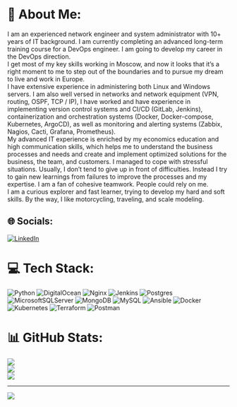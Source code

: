 # 💫 About Me:
I am an experienced network engineer and system administrator with 10+ years of IT background. I am currently completing an advanced long-term training course for a DevOps engineer. I am going to develop my career in the DevOps direction.<br>I get most of my key skills working in Moscow, and now it looks that it’s a right moment to me to step out of the boundaries and to pursue my dream to live and work in Europe.<br>I have extensive experience in administering both Linux and Windows servers. I am also well versed in networks and network equipment (VPN, routing, OSPF, TCP / IP), I have worked and have experience in implementing version control systems and CI/CD (GitLab, Jenkins), containerization and orchestration systems (Docker, Docker-compose, Kubernetes, ArgoCD), as well as monitoring and alerting systems (Zabbix, Nagios, Cacti, Grafana, Prometheus).<br>My advanced IT experience is enriched by my economics education and high communication skills, which helps me to understand the business processes and needs and create and implement optimized solutions for the business, the team, and customers. I managed to cope with stressful situations. Usually, I don’t tend to give up in front of difficulties. Instead I try to gain new learnings from failures to improve the processes and my expertise. I am a fan of cohesive teamwork. People could rely on me.<br>I am a curious explorer and fast learner, trying to develop my hard and soft skills. By the way, I like motorcycling, traveling, and scale modeling.


## 🌐 Socials:
[![LinkedIn](https://img.shields.io/badge/LinkedIn-%230077B5.svg?logo=linkedin&logoColor=white)](https://linkedin.com/in/aleks-cherkashin) 

# 💻 Tech Stack:
![Python](https://img.shields.io/badge/python-3670A0?style=flat&logo=python&logoColor=ffdd54) ![DigitalOcean](https://img.shields.io/badge/DigitalOcean-%230167ff.svg?style=flat&logo=digitalOcean&logoColor=white) ![Nginx](https://img.shields.io/badge/nginx-%23009639.svg?style=flat&logo=nginx&logoColor=white) ![Jenkins](https://img.shields.io/badge/jenkins-%232C5263.svg?style=flat&logo=jenkins&logoColor=white) ![Postgres](https://img.shields.io/badge/postgres-%23316192.svg?style=flat&logo=postgresql&logoColor=white) ![MicrosoftSQLServer](https://img.shields.io/badge/Microsoft%20SQL%20Sever-CC2927?style=flat&logo=microsoft%20sql%20server&logoColor=white) ![MongoDB](https://img.shields.io/badge/MongoDB-%234ea94b.svg?style=flat&logo=mongodb&logoColor=white) ![MySQL](https://img.shields.io/badge/mysql-%2300f.svg?style=flat&logo=mysql&logoColor=white) ![Ansible](https://img.shields.io/badge/ansible-%231A1918.svg?style=flat&logo=ansible&logoColor=white) ![Docker](https://img.shields.io/badge/docker-%230db7ed.svg?style=flat&logo=docker&logoColor=white) ![Kubernetes](https://img.shields.io/badge/kubernetes-%23326ce5.svg?style=flat&logo=kubernetes&logoColor=white) ![Terraform](https://img.shields.io/badge/terraform-%235835CC.svg?style=flat&logo=terraform&logoColor=white) ![Postman](https://img.shields.io/badge/Postman-FF6C37?style=flat&logo=postman&logoColor=white)
# 📊 GitHub Stats:
![](https://github-readme-stats.vercel.app/api?username=CherDag&theme=calm&hide_border=true&include_all_commits=false&count_private=true)<br/>
![](https://github-readme-streak-stats.herokuapp.com/?user=CherDag&theme=calm&hide_border=true)<br/>
![](https://github-readme-stats.vercel.app/api/top-langs/?username=CherDag&theme=calm&hide_border=true&include_all_commits=false&count_private=true&layout=compact)

---
[![](https://visitcount.itsvg.in/api?id=CherDag&icon=0&color=1)](https://visitcount.itsvg.in)

<!-- Proudly created with GPRM ( https://gprm.itsvg.in ) -->
<!--
**CherDag/cherdag** is a ✨ _special_ ✨ repository because its `README.md` (this file) appears on your GitHub profile.

Here are some ideas to get you started:

- 🔭 I’m currently working on ...
- 🌱 I’m currently learning ...
- 👯 I’m looking to collaborate on ...
- 🤔 I’m looking for help with ...
- 💬 Ask me about ...
- 📫 How to reach me: ...
- 😄 Pronouns: ...
- ⚡ Fun fact: ...
-->
